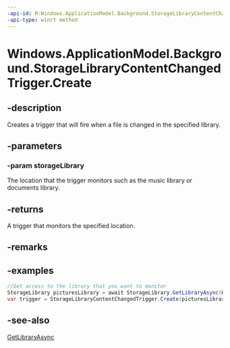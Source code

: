 ----api-id: M:Windows.ApplicationModel.Background.StorageLibraryContentChangedTrigger.Create(Windows.Storage.StorageLibrary)
-api-type: winrt method
---<!-- Method syntaxpublic Windows.ApplicationModel.Background.StorageLibraryContentChangedTrigger Create(Windows.Storage.StorageLibrary storageLibrary)--># Windows.ApplicationModel.Background.StorageLibraryContentChangedTrigger.Create## -descriptionCreates a trigger that will fire when a file is changed in the specified library.## -parameters### -param storageLibraryThe location that the trigger monitors such as the music library or documents library.## -returnsA trigger that monitors the specified location.## -remarks## -examples```csharp//Get access to the library that you want to monitor StorageLibrary picturesLibrary = await StorageLibrary.GetLibraryAsync(KnownLibraryId.Pictures); var trigger = StorageLibraryContentChangedTrigger.Create(picturesLibrary);```## -see-also[GetLibraryAsync](../windows.storage/storagelibrary_getlibraryasync.md)